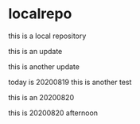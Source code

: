 # localrepo
this is a local repository

this is an update

this is another update

today is 20200819
this is another test

this is an 20200820

this is 20200820 afternoon
